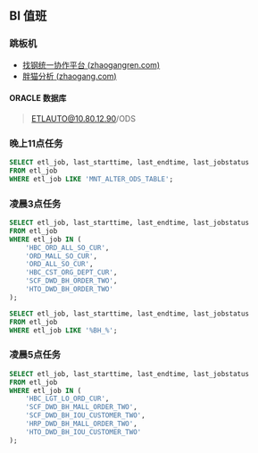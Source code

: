 ## BI 值班

### 跳板机

- [找钢统一协作平台 (zhaogangren.com)](http://paas.zhaogangren.com/#/jumpserver/jumpserver)
- [胖猫分析 (zhaogang.com)](http://bi.zhaogang.com/index.action)

#### ORACLE 数据库

> ETLAUTO@10.80.12.90/ODS

### 晚上11点任务

```sql
SELECT etl_job, last_starttime, last_endtime, last_jobstatus 
FROM etl_job 
WHERE etl_job LIKE 'MNT_ALTER_ODS_TABLE';
```

### 凌晨3点任务

```sql
SELECT etl_job, last_starttime, last_endtime, last_jobstatus 
FROM etl_job 
WHERE etl_job IN (
    'HBC_ORD_ALL_SO_CUR', 
    'ORD_MALL_SO_CUR', 
    'ORD_ALL_SO_CUR', 
    'HBC_CST_ORG_DEPT_CUR', 
    'SCF_DWD_BH_ORDER_TWO', 
    'HTO_DWD_BH_ORDER_TWO'
);

SELECT etl_job, last_starttime, last_endtime, last_jobstatus 
FROM etl_job 
WHERE etl_job LIKE '%BH_%';
```

### 凌晨5点任务

```sql
SELECT etl_job, last_starttime, last_endtime, last_jobstatus 
FROM etl_job 
WHERE etl_job IN (
    'HBC_LGT_LO_ORD_CUR', 
    'SCF_DWD_BH_MALL_ORDER_TWO', 
    'SCF_DWD_BH_IOU_CUSTOMER_TWO', 
    'HRP_DWD_BH_MALL_ORDER_TWO', 
    'HTO_DWD_BH_IOU_CUSTOMER_TWO'
);
```